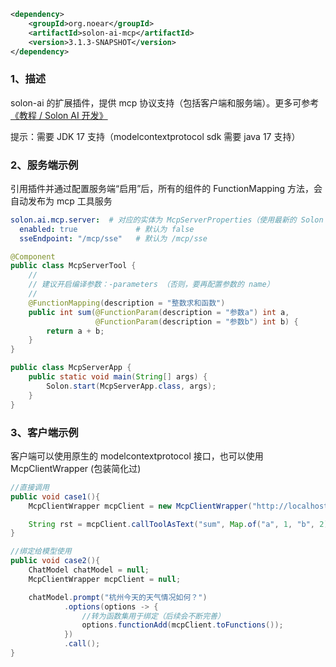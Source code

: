 ```xml
<dependency>
    <groupId>org.noear</groupId>
    <artifactId>solon-ai-mcp</artifactId>
    <version>3.1.3-SNAPSHOT</version>
</dependency>
```


### 1、描述

solon-ai 的扩展插件，提供 mcp 协议支持（包括客户端和服务端）。更多可参考 [《教程 / Solon AI 开发》](/article/learn-solon-ai)

提示：需要 JDK 17 支持（modelcontextprotocol sdk 需要 java 17 支持）

### 2、服务端示例

引用插件并通过配置服务端“启用”后，所有的组件的 FunctionMapping 方法，会自动发布为 mcp 工具服务

```yaml
solon.ai.mcp.server:  # 对应的实体为 McpServerProperties（使用最新的 Solon Idea Plugin 会自动提示）
  enabled: true             # 默认为 false
  sseEndpoint: "/mcp/sse"   # 默认为 /mcp/sse
```



```java
@Component
public class McpServerTool {
    //
    // 建议开启编译参数：-parameters （否则，要再配置参数的 name）
    //
    @FunctionMapping(description = "整数求和函数")
    public int sum(@FunctionParam(description = "参数a") int a,
                   @FunctionParam(description = "参数b") int b) {
        return a + b;
    }
}

public class McpServerApp {
    public static void main(String[] args) {
        Solon.start(McpServerApp.class, args);
    }
}
```

### 3、客户端示例

客户端可以使用原生的 modelcontextprotocol 接口，也可以使用 McpClientWrapper (包装简化过)

```java
//直接调用
public void case1(){
    McpClientWrapper mcpClient = new McpClientWrapper("http://localhost:8080", "/mcp/sse");

    String rst = mcpClient.callToolAsText("sum", Map.of("a", 1, "b", 2));
}

//绑定给模型使用
public void case2(){
    ChatModel chatModel = null;
    McpClientWrapper mcpClient = null;

    chatModel.prompt("杭州今天的天气情况如何？")
            .options(options -> {
                //转为函数集用于绑定（后续会不断完善）
                options.functionAdd(mcpClient.toFunctions());
            })
            .call();
}
```
